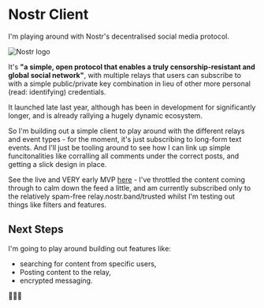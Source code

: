 
# Nostr Client 

I'm playing around with Nostr's decentralised social media protocol. 

![Nostr logo](/src/nostr.jpeg)

It's **"a simple, open protocol that enables a truly censorship-resistant and global social network"**, with multiple relays that users can subscribe to with a simple public/private key combination in lieu of other more personal (read: identifying) credentials. 

It launched late last year, although has been in development for significantly longer, and is already rallying a hugely dynamic ecosystem.

So I'm building out a simple client to play around with the different relays and event types - for the moment, it's just subscribing to long-form text events. And I'll just be tooling around to see how I can link up simple funcitonalities like corralling all comments under the correct posts, and getting a slick design in place.

See the live and VERY early MVP [here](https://nostrami.netlify.app/) - I've throttled the content coming through to calm down the feed a little, and am currently subscribed only to the relatively spam-free relay.nostr.band/trusted whilst I'm testing out things like filters and features. 

## Next Steps

I'm going to play around building out features like: 
- searching for content from specific users, 
- Posting content to the relay,
- encrypted messaging. 

🚀🚀🚀